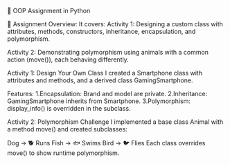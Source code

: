 📘 OOP Assignment in Python

📌 Assignment Overview:
It covers:
Activity 1: Designing a custom class with attributes, methods, constructors, inheritance, encapsulation, and polymorphism.

Activity 2: Demonstrating polymorphism using animals with a common action (move()), each behaving differently.

 Activity 1: Design Your Own Class
I created a Smartphone class with attributes and methods, and a derived class GamingSmartphone.

Features:
1.Encapsulation: Brand and model are private.
2.Inheritance: GamingSmartphone inherits from Smartphone.
3.Polymorphism: display_info() is overridden in the subclass.

 Activity 2: Polymorphism Challenge
I implemented a base class Animal with a method move() and created subclasses:

Dog → 🐕 Runs
Fish → 🐟 Swims
Bird → 🐦 Flies
Each class overrides move() to show runtime polymorphism.

